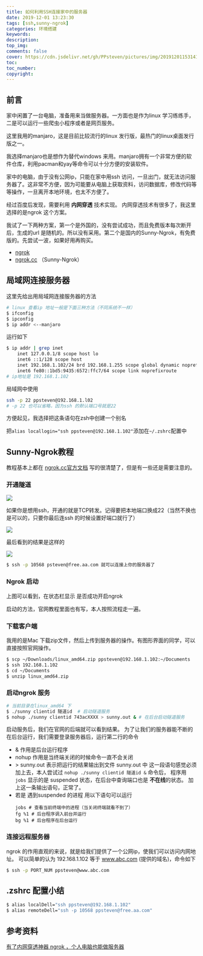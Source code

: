 ```yaml
---
title: 如何利用SSH连接家中的服务器
date: 2019-12-01 13:23:30
tags: [ssh,sunny-ngrok]
categories: 环境搭建
keywords: 
description: 
top_img: 
comments: false
cover: https://cdn.jsdelivr.net/gh/PPsteven/pictures/img/20191201153141.png
toc: 
toc_number:  
copyright: 
---
```


## 前言

家中闲置了一台电脑，准备用来当做服务器。一方面也是作为linux 学习练练手，二是可以运行一些爬虫小程序或者是网页服务。

这里我用的manjaro，这是目前比较流行的linux 发行版，最热门的linux桌面发行版之一。

我选择manjaro也是想作为替代windows 来用。manjaro拥有一个非常方便的软件仓库，利用pacman和yay等命令可以十分方便的安装软件。

家中的电脑，由于没有公网ip，只能在家中用ssh 访问，一旦出门，就无法访问服务器了。这非常不方便，因为可能要从电脑上获取资料，访问数据库，修改代码等等操作，一旦离开本地环境，也太不方便了。

经过百度后发现，需要利用  **内网穿透** 技术实现。 内网穿透技术有很多了，我这里选择的是ngrok 这个方案。

我试了一下两种方案，第一个是外国的，没有尝试成功，而且免费版本每次断开后，生成的url 是随机的。所以没有采用。第二个是国内的Sunny-Ngrok，有免费版的。先尝试一波，如果好用再购买。

- [ngrok](https://dashboard.ngrok.com/get-started)
- [ngrok.cc](https://www.ngrok.cc/download.html)  （Sunny-Ngrok）

<!--more-->

##  局域网连接服务器

这里先给出用局域网连接服务器的方法
```bash
# linux 查看ip 地址一般是下面三种方法（不同系统不一样）
$ ifconfig
$ ipconfig
$ ip addr <--manjaro
```
运行如下
```bash
$ ip addr | grep inet
    inet 127.0.0.1/8 scope host lo
    inet6 ::1/128 scope host
    inet 192.168.1.102/24 brd 192.168.1.255 scope global dynamic noprefixroute wlp2s0
    inet6 fe80::1bd5:9435:6572:ffc7/64 scope link noprefixroute
# ip地址是 192.168.1.102
```
局域网中使用
```bash
ssh -p 22 ppsteven@192.168.1.l02
# -p 22 也可以省略，因为ssh 的默认端口号就是22 
```

方便起见，我选择把这条语句在zsh中创建一个别名

把`alias locallogin="ssh ppsteven@192.168.1.102"`添加在`~/.zshrc`配置中



## Sunny-Ngrok教程

教程基本上都在 [ngrok.cc官方文档](http://www.ngrok.cc/_book/general/tcp.html) 写的很清楚了，但是有一些还是需要注意的。

### 开通隧道

![](https://cdn.jsdelivr.net/gh/PPsteven/pictures/img/20191201135321.png)

如果你是想用ssh，开通的就是TCP转发。记得要把本地端口换成22（当然不换也是可以的，只要你最后连ssh 的时候设置好端口就行了）

![](https://cdn.jsdelivr.net/gh/PPsteven/pictures/img/20191201135519.png)



最后看到的结果是这样的

![](https://cdn.jsdelivr.net/gh/PPsteven/pictures/img/20191201153141.png)

```bash
$ ssh -p 10568 psteven@free.aa.com 就可以连接上你的服务器了
```

### Ngrok 启动

上图可以看到，在状态栏显示 是否成功开启ngrok

启动的方法，官网教程里面也有写，本人按照流程走一遍。

### 下载客户端

我用的是Mac 下载zip文件，然后上传到服务器的操作。有图形界面的同学，可以直接按照官网操作。

```bash
$ scp ~/Downloads/linux_amd64.zip ppsteven@192.168.1.102:~/Documents
$ ssh 192.168.1.102
$ cd ~/Documents
$ unzip linux_amd64.zip
```
### 启动ngrok 服务
```bash
# 当前目录在linux_amd64 下
$ ./sunny clientid 隧道id  # 启动隧道服务
$ nohup ./sunny clientid 743acXXXX > sunny.out & # 在后台启动隧道服务
```
启动服务后，我们在官网的后端就可以看到结果。
为了让我们的服务器能不断的在后台运行，我们需要登录服务器后，运行第二行的命令

 - & 作用是后台运行程序
 - nohup 作用是当终端关闭的时候命令一直不会关闭
 - \> sunny.out 表示把运行的结果输出到文件 sunny.out 中
    这一段语句感觉必须加上去，本人尝试过 `nohup ./sunny clientid 隧道id &` 命令后，
   程序用 `jobs` 显示的是 suspended 状态，在后台中查询端口也是 **不在线**的状态。
   加上这一条输出语句，正常了。
 - 若是 遇到suspended 的进程
   用以下语句可以运行
   ```
   jobs # 查看当前终端中的进程（当关闭终端就看不到了）
   fg %1 # 后台程序调入前台并运行
   bg %1 # 后台程序在后台运行
   ```

### 连接远程服务器
ngrok 的作用直观的来说，就是给我们提供了一个公网ip，使我们可以访问内网地址。
可以简单的认为 192.168.1.102 等于 www.abc.com (提供的域名)，命令如下

```bash
$ ssh -p PORT_NUM ppsteven@www.abc.com 
```

## .zshrc 配置小结

```bash
$ alias localDell="ssh ppsteven@192.168.1.102"
$ alias remoteDell="ssh -p 10568 ppsteven@free.aa.com"
```



## 参考资料

[有了内网穿透神器 ngrok ，个人电脑也能做服务器](https://zhuanlan.zhihu.com/p/91684175)